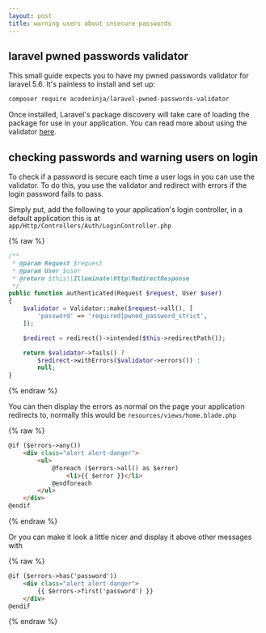 ```yaml
---
layout: post
title: warning users about insecure passwords
---
```


## laravel pwned passwords validator

This small guide expects you to have my pwned passwords validator for laravel
5.6. It's painless to install and set up:

```bash
composer require acodeninja/laravel-pwned-passwords-validator
```

Once installed, Laravel's package discovery will take care of loading the
package for use in your application. You can read more about using the validator
[here](http://acode.ninja/laravel-pwned-passwords-validator).

## checking passwords and warning users on login

To check if a password is secure each time a user logs in you can use the
validator. To do this, you use the validator and redirect with errors if the
login password fails to pass.

Simply put, add the following to your application's login controller, in a default application this is at `app/Http/Controllers/Auth/LoginController.php`

{% raw %}
```php
/**
 * @param Request $request
 * @param User $user
 * @return $this|\Illuminate\Http\RedirectResponse
 */
public function authenticated(Request $request, User $user)
{
    $validator = Validator::make($request->all(), [
        'password' => 'required|pwned_password_strict',
    ]);

    $redirect = redirect()->intended($this->redirectPath());

    return $validator->fails() ?
        $redirect->withErrors($validator->errors()) :
        null;
}
```
{% endraw %}

You can then display the errors as normal on the page your application redirects
to, normally this would be `resources/views/home.blade.php`

{% raw %}
```html
@if ($errors->any())
    <div class="alert alert-danger">
        <ul>
            @foreach ($errors->all() as $error)
                <li>{{ $error }}</li>
            @endforeach
        </ul>
    </div>
@endif
```
{% endraw %}

Or you can make it look a little nicer and display it above other messages with

{% raw %}
```html
@if ($errors->has('password'))
    <div class="alert alert-danger">
        {{ $errors->first('password') }}
    </div>
@endif
```
{% endraw %}
